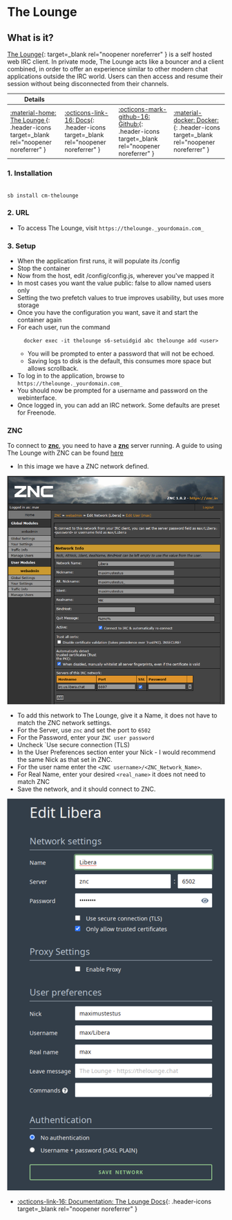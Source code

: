 # The Lounge

## What is it?

[The Lounge](https://thelounge.chat/){: target=_blank rel="noopener noreferrer" } is a self hosted web IRC client. In private mode, The Lounge acts like a bouncer and a client combined, in order to offer an experience similar to other modern chat applications outside the IRC world. Users can then access and resume their session without being disconnected from their channels.

| Details     |             |             |             |
|-------------|-------------|-------------|-------------|
| [:material-home: The Lounge ](https://thelounge.chat/){: .header-icons target=_blank rel="noopener noreferrer" } | [:octicons-link-16: Docs](https://thelounge.chat/docs){: .header-icons target=_blank rel="noopener noreferrer" } | [:octicons-mark-github-16: Github:](https://github.com/thelounge/thelounge ){: .header-icons target=_blank rel="noopener noreferrer" } | [:material-docker: Docker: ](https://docs.linuxserver.io/images/docker-thelounge){: .header-icons target=_blank rel="noopener noreferrer" } |

### 1. Installation

``` shell

sb install cm-thelounge

```

### 2. URL

- To access The Lounge, visit `https://thelounge._yourdomain.com_`

### 3. Setup

  - When the application first runs, it will populate its /config
  - Stop the container
  - Now from the host, edit /config/config.js, wherever you've mapped it
  - In most cases you want the value public: false to allow named users only
  - Setting the two prefetch values to true improves usability, but uses more storage
  - Once you have the configuration you want, save it and start the container again
  - For each user, run the command
      ``` shell
        docker exec -it thelounge s6-setuidgid abc thelounge add <user>
      ```
      - You will be prompted to enter a password that will not be echoed.
      - Saving logs to disk is the default, this consumes more space but allows scrollback.
  - To log in to the application, browse to `https://thelounge._yourdomain.com_`
  - You should now be prompted for a username and password on the webinterface.
  - Once logged in, you can add an IRC network. Some defaults are preset for Freenode.

### ZNC
To connect to **[znc](../sandbox/apps/znc.md)**, you need to have a **[znc](../sandbox/apps/znc.md)** server running. A guide to using The Lounge with ZNC can be found [here](https://thelounge.chat/docs/guides/znc)

- In this image we have a ZNC network defined.

![ZNC network Screenshot](../../sandbox/images/znc_network.png)

- To add this network to The Lounge, give it a Name, it does not have to match the ZNC network settings.
- For the Server, use `znc` and set the port to `6502`
- For the Password, enter your `ZNC user password`
- Uncheck `Use secure connection (TLS)
- In the User Preferences section enter your Nick - I would recommend the same Nick as that set in ZNC.
- For the user name enter the `<ZNC username>/<ZNC_Network_Name>`.
- For Real Name, enter your desired `<real_name>` it does not need to match ZNC
- Save the network, and it should connect to ZNC.

![The Lounge network Screenshot](../../sandbox/images/lounge_network.png)

- [:octicons-link-16: Documentation: The Lounge Docs](https://thelounge.chat/docs){: .header-icons target=_blank rel="noopener noreferrer" }
